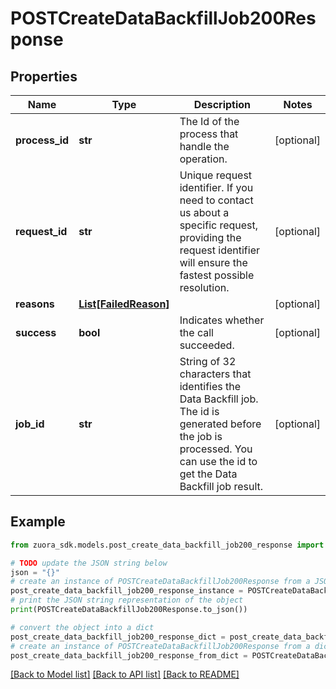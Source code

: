 # POSTCreateDataBackfillJob200Response


## Properties

Name | Type | Description | Notes
------------ | ------------- | ------------- | -------------
**process_id** | **str** | The Id of the process that handle the operation.  | [optional] 
**request_id** | **str** | Unique request identifier. If you need to contact us about a specific request, providing the request identifier will ensure the fastest possible resolution.  | [optional] 
**reasons** | [**List[FailedReason]**](FailedReason.md) |  | [optional] 
**success** | **bool** | Indicates whether the call succeeded.  | [optional] 
**job_id** | **str** | String of 32 characters that identifies the Data Backfill job.  The id is generated before the job is processed.  You can use the id to get the Data Backfill job result. | [optional] 

## Example

```python
from zuora_sdk.models.post_create_data_backfill_job200_response import POSTCreateDataBackfillJob200Response

# TODO update the JSON string below
json = "{}"
# create an instance of POSTCreateDataBackfillJob200Response from a JSON string
post_create_data_backfill_job200_response_instance = POSTCreateDataBackfillJob200Response.from_json(json)
# print the JSON string representation of the object
print(POSTCreateDataBackfillJob200Response.to_json())

# convert the object into a dict
post_create_data_backfill_job200_response_dict = post_create_data_backfill_job200_response_instance.to_dict()
# create an instance of POSTCreateDataBackfillJob200Response from a dict
post_create_data_backfill_job200_response_from_dict = POSTCreateDataBackfillJob200Response.from_dict(post_create_data_backfill_job200_response_dict)
```
[[Back to Model list]](../README.md#documentation-for-models) [[Back to API list]](../README.md#documentation-for-api-endpoints) [[Back to README]](../README.md)


